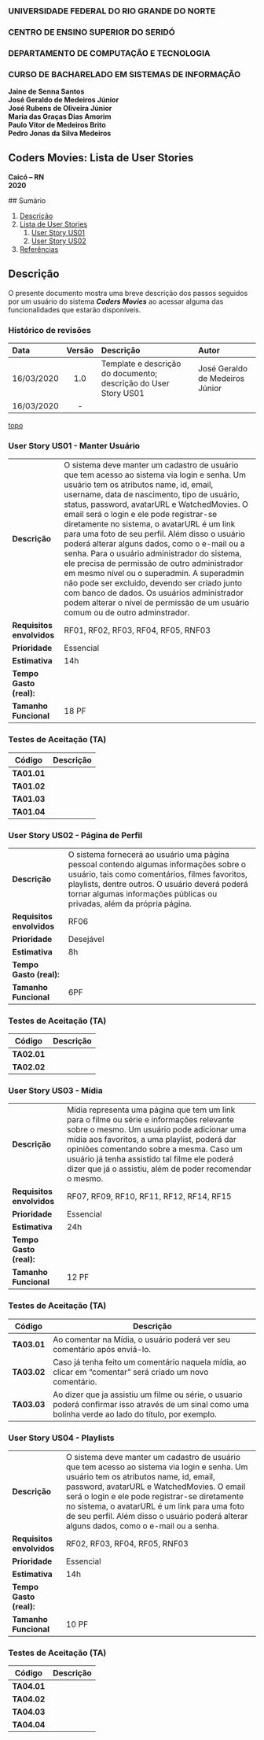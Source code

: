 ### **UNIVERSIDADE FEDERAL DO RIO GRANDE DO NORTE**

### **CENTRO DE ENSINO SUPERIOR DO SERIDÓ**

### **DEPARTAMENTO DE COMPUTAÇÃO E TECNOLOGIA**

### **CURSO DE BACHARELADO EM SISTEMAS DE INFORMAÇÃO**

**Jaine de Senna Santos**  
**José Geraldo de Medeiros Júnior**  
**José Rubens de Oliveira Júnior**  
**Maria das Graças Dias Amorim**  
**Paulo Vitor de Medeiros Brito**  
**Pedro Jonas da Silva Medeiros**  

## **Coders Movies: Lista de User Stories**

**Caicó – RN**  
**2020**

<div id='sumario'/>
## Sumário

1. [Descrição](#descricao)
2. [Lista de User Stories](#us)
   1. [User Story US01](#us01)
   2. [User Story US02](#us02)
3. [Referências](#referencias)



<div id='descricao'/>

## Descrição

O presente documento mostra uma breve descrição dos passos seguidos por um usuário do sistema ***Coders Movies*** ao acessar alguma das funcionalidades que estarão disponíveis.

### Histórico de revisões

| Data | Versão | Descrição | Autor |
| :--- | :----: | :---------| :---- |
| 16/03/2020 | 1.0 | Template e descrição do documento; descrição do User Story US01 | José Geraldo de Medeiros Júnior |
| 16/03/2020 |  -  |        |      |

[topo](#sumario)

<div id='us'/>

<div id='us01'/>

### **User Story US01 - Manter Usuário**

|                    |      |
| ------------------ | ---- |
|**Descrição**| O sistema deve manter um cadastro de usuário que tem acesso ao sistema via login e senha. Um usuário tem os atributos name, id, email, username, data de nascimento, tipo de usuário, status, password, avatarURL e WatchedMovies. O email será o login e ele pode registrar-se diretamente no sistema, o avatarURL é um link para uma foto de seu perfil. Além disso o usuário poderá alterar alguns dados, como o e-mail ou a senha. Para o usuário administrador do sistema, ele precisa de permissão de outro administrador em mesmo nível ou o superadmin. A superadmin não pode ser excluido, devendo ser criado junto com banco de dados. Os usuários administrador podem alterar o nível de permissão de um usuário comum ou de outro adminstrador. |
|**Requisitos envolvidos**| RF01, RF02, RF03, RF04, RF05, RNF03 |
|**Prioridade**| Essencial |
|**Estimativa**| 14h |
|**Tempo Gasto (real):**| |
|**Tamanho Funcional**| 18 PF |

### **Testes de Aceitação (TA)**

| Código | Descrição |
| ------ | --------- |
|**TA01.01**| |
|**TA01.02**| |
|**TA01.03**| |
|**TA01.04**| |


<div id='us02'/>

### **User Story US02 - Página de Perfil**


|                    |      |
| ------------------ | ---- |
|**Descrição**| O sistema fornecerá ao usuário uma página pessoal contendo algumas informações sobre o usuário, tais como comentários, filmes favoritos, playlists, dentre outros. O usuário deverá poderá tornar algumas informações públicas ou privadas, além da própria página. |
|**Requisitos envolvidos**| RF06 |
|**Prioridade**| Desejável |
|**Estimativa**| 8h |
|**Tempo Gasto (real):**| |
|**Tamanho Funcional**| 6PF |

### **Testes de Aceitação (TA)**

| Código | Descrição |
| ------ | --------- |
|**TA02.01**|  |
|**TA02.02**|  |

<div id='us03'/>

### **User Story US03 - Mídia**

|                    |      |
| ------------------ | ---- |
|**Descrição**| Mídia representa uma página que tem um link para o filme ou série e informações relevante sobre o mesmo. Um usuário pode adicionar uma mídia aos favoritos, a uma playlist, poderá dar opiniões comentando sobre a mesma. Caso um usuário já tenha assistido tal filme ele poderá dizer que já o assistiu, além de poder recomendar o mesmo. |
|**Requisitos envolvidos**| RF07, RF09, RF10, RF11, RF12, RF14, RF15 |
|**Prioridade**| Essencial |
|**Estimativa**| 24h |
|**Tempo Gasto (real):**| |
|**Tamanho Funcional**| 12 PF |

### **Testes de Aceitação (TA)**

| Código | Descrição |
| ------ | --------- |
|**TA03.01**| Ao comentar na Mídia, o usuário poderá ver seu comentário após enviá-lo. |
|**TA03.02**| Caso já tenha feito um comentário naquela mídia, ao clicar em “comentar” será criado um novo comentário. |
|**TA03.03**| Ao dizer que ja assistiu um filme ou série, o usuario poderá confirmar isso através de um sinal como uma bolinha verde ao lado do título, por exemplo. |

<div id='us04'/>

### **User Story US04 - Playlists**

|                    |      |
| ------------------ | ---- |
|**Descrição**| O sistema deve manter um cadastro de usuário que tem acesso ao sistema via login e senha. Um usuário tem os atributos name, id, email, password, avatarURL e WatchedMovies. O email será o login e ele pode registrar-se diretamente no sistema, o avatarURL é um link para uma foto de seu perfil. Além disso o usuário poderá alterar alguns dados, como o e-mail ou a senha. |
|**Requisitos envolvidos**| RF02, RF03, RF04, RF05, RNF03 |
|**Prioridade**| Essencial |
|**Estimativa**| 14h |
|**Tempo Gasto (real):**| |
|**Tamanho Funcional**| 10 PF |

### **Testes de Aceitação (TA)**

| Código | Descrição |
| ------ | --------- |
|**TA04.01**| |
|**TA04.02**| |
|**TA04.03**| |
|**TA04.04**| |


<div id='referencias'/>
